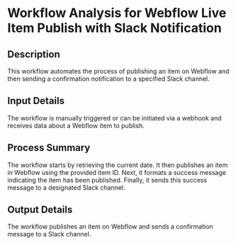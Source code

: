 # Workflow Analysis for Webflow Live Item Publish with Slack Notification

## Description
This workflow automates the process of publishing an item on Webflow and then sending a confirmation notification to a specified Slack channel.

## Input Details
The workflow is manually triggered or can be initiated via a webhook and receives data about a Webflow item to publish.

## Process Summary
The workflow starts by retrieving the current date. It then publishes an item in Webflow using the provided item ID. Next, it formats a success message indicating the item has been published. Finally, it sends this success message to a designated Slack channel.

## Output Details
The workflow publishes an item on Webflow and sends a confirmation message to a Slack channel.
